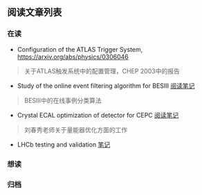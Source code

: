 ## 阅读文章列表

### 在读

* Configuration of the ATLAS Trigger System, https://arxiv.org/abs/physics/0306046
> 关于ATLAS触发系统中的配置管理，CHEP 2003中的报告

* Study of the online event filtering algorithm for BESIII [阅读笔记](beseventfilter.html)
> BESIII中的在线事例分类算法

* Crystal ECAL optimization of detector for CEPC [阅读笔记](liucxecal202003.html)
> 刘春秀老师关于量能器优化方面的工作

* LHCb testing and validation [笔记](lhcb-ci.html)

### 想读

### 归档
